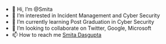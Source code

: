- 👋 Hi, I’m @Smita
- 👀 I’m interested in Incident Management and Cyber Security
- 🌱 I’m currently learning Post Graduation in Cyber Security
- 💞️ I’m looking to collaborate on Twitter, Google, Microsoft
- 📫 How to reach me [Smita Dasgupta]([url](/smita-dasgupta-14270b61/))
<!---
HiSmita/HiSmita is a ✨ special ✨ repository because its `README.md` (this file) appears on your GitHub profile.
You can click the Preview link to take a look at your changes.
--->
